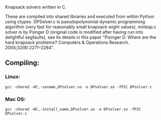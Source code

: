 Knapsack solvers written in C.

These are compiled into shared libraries and executed from within Python using ctypes. DPSolver.c is pseudopolynomial dynamic programming algorithm (very fast for reasonably small knapsack wight values). minkap.c solver is by Psinger D (original code is modified after having run into delightful segfaults), see its details in this paper  "Pisinger D. Where are the hard knapsack problems? Computers & Operations Research. 2005;32(9):2271–2284".

## Compiling:
 
### Linux:  

`gcc -shared -Wl,-soname,DPsolver.so -o DPsolver.so -fPIC DPsolver.c`

### Mac OS: 

`gcc -shared -Wl,-install_name,DPsolver.so -o DPsolver.so -fPIC DPsolver.c`



